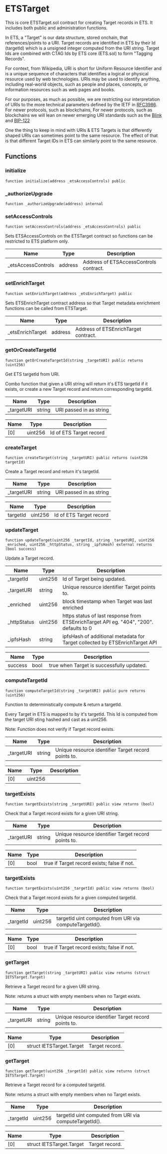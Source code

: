 # ETSTarget

This is core ETSTarget.sol contract for creating Target records in ETS. It includes both public
and administration functions.

In ETS, a "Target" is our data structure, stored onchain, that references/points to a URI. Target records
are identified in ETS by their Id (targetId) which is a unsigned integer computed from the URI string.
Target Ids are combined with CTAG Ids by ETS core (ETS.sol) to form "Tagging Records".

For context, from Wikipedia, URI is short for Uniform Resource Identifier and is a unique sequence of
characters that identifies a logical or physical resource used by web technologies. URIs may be used to
identify anything, including real-world objects, such as people and places, concepts, or information
resources such as web pages and books.

For our purposes, as much as possible, we are restricting our interpretation of URIs to the more technical
parameters defined by the IETF in [RFC3986](https://www.rfc-editor.org/rfc/rfc3986). For newer protocols, such
as blockchains, For newer protocols, such as blockchains we will lean on newer emerging URI standards such
as the [Blink](https://w3c-ccg.github.io/blockchain-links) and [BIP-122](https://github.com/bitcoin/bips/blob/master/bip-0122.mediawiki)

One the thing to keep in mind with URIs & ETS Targets is that differently shaped URIs can sometimes point to the same
resource. The effect of that is that different Target IDs in ETS can similarly point to the same resource.

## Functions

### initialize

```solidity
function initialize(address _etsAccessControls) public
```

### _authorizeUpgrade

```solidity
function _authorizeUpgrade(address) internal
```

### setAccessControls

```solidity
function setAccessControls(address _etsAccessControls) public
```

Sets ETSAccessControls on the ETSTarget contract so functions can be
restricted to ETS platform only.

| Name | Type | Description |
| ---- | ---- | ----------- |
| _etsAccessControls | address | Address of ETSAccessControls contract. |

### setEnrichTarget

```solidity
function setEnrichTarget(address _etsEnrichTarget) public
```

Sets ETSEnrichTarget contract address so that Target metadata enrichment
functions can be called from ETSTarget.

| Name | Type | Description |
| ---- | ---- | ----------- |
| _etsEnrichTarget | address | Address of ETSEnrichTarget contract. |

### getOrCreateTargetId

```solidity
function getOrCreateTargetId(string _targetURI) public returns (uint256)
```

Get ETS targetId from URI.

Combo function that given a URI string will return it's ETS targetId if it exists,
or create a new Target record and return corresponding targetId.

| Name | Type | Description |
| ---- | ---- | ----------- |
| _targetURI | string | URI passed in as string |

| Name | Type | Description |
| ---- | ---- | ----------- |
| [0] | uint256 | Id of ETS Target record |

### createTarget

```solidity
function createTarget(string _targetURI) public returns (uint256 targetId)
```

Create a Target record and return it's targetId.

| Name | Type | Description |
| ---- | ---- | ----------- |
| _targetURI | string | URI passed in as string |

| Name | Type | Description |
| ---- | ---- | ----------- |
| targetId | uint256 | Id of ETS Target record |

### updateTarget

```solidity
function updateTarget(uint256 _targetId, string _targetURI, uint256 _enriched, uint256 _httpStatus, string _ipfsHash) external returns (bool success)
```

Update a Target record.

| Name | Type | Description |
| ---- | ---- | ----------- |
| _targetId | uint256 | Id of Target being updated. |
| _targetURI | string | Unique resource identifier Target points to. |
| _enriched | uint256 | block timestamp when Target was last enriched |
| _httpStatus | uint256 | https status of last response from ETSEnrichTarget API eg. "404", "200". defaults to 0 |
| _ipfsHash | string | ipfsHash of additional metadata for Target collected by ETSEnrichTarget API |

| Name | Type | Description |
| ---- | ---- | ----------- |
| success | bool | true when Target is successfully updated. |

### computeTargetId

```solidity
function computeTargetId(string _targetURI) public pure returns (uint256)
```

Function to deterministically compute & return a targetId.

Every Target in ETS is mapped to by it's targetId. This Id is computed from
the target URI sting hashed and cast as a uint256.

Note: Function does not verify if Target record exists.

| Name | Type | Description |
| ---- | ---- | ----------- |
| _targetURI | string | Unique resource identifier Target record points to. |

| Name | Type | Description |
| ---- | ---- | ----------- |
| [0] | uint256 |  |

### targetExists

```solidity
function targetExists(string _targetURI) public view returns (bool)
```

Check that a Target record exists for a given URI string.

| Name | Type | Description |
| ---- | ---- | ----------- |
| _targetURI | string | Unique resource identifier Target record points to. |

| Name | Type | Description |
| ---- | ---- | ----------- |
| [0] | bool | true if Target record exists; false if not. |

### targetExists

```solidity
function targetExists(uint256 _targetId) public view returns (bool)
```

Check that a Target record exists for a given computed targetId.

| Name | Type | Description |
| ---- | ---- | ----------- |
| _targetId | uint256 | targetId uint computed from URI via computeTargetId(). |

| Name | Type | Description |
| ---- | ---- | ----------- |
| [0] | bool | true if Target record exists; false if not. |

### getTarget

```solidity
function getTarget(string _targetURI) public view returns (struct IETSTarget.Target)
```

Retrieve a Target record for a given URI string.

Note: returns a struct with empty members when no Target exists.

| Name | Type | Description |
| ---- | ---- | ----------- |
| _targetURI | string | Unique resource identifier Target record points to. |

| Name | Type | Description |
| ---- | ---- | ----------- |
| [0] | struct IETSTarget.Target | Target record. |

### getTarget

```solidity
function getTarget(uint256 _targetId) public view returns (struct IETSTarget.Target)
```

Retrieve a Target record for a computed targetId.

Note: returns a struct with empty members when no Target exists.

| Name | Type | Description |
| ---- | ---- | ----------- |
| _targetId | uint256 | targetId uint computed from URI via computeTargetId(). |

| Name | Type | Description |
| ---- | ---- | ----------- |
| [0] | struct IETSTarget.Target | Target record. |

